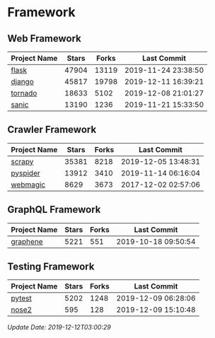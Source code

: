 # Framework

## Web Framework

| Project Name | Stars | Forks | Last Commit |
| ------------ | ----- | ----- | ----------- |
| [flask](https://github.com/pallets/flask) | 47904 | 13119 | 2019-11-24 23:38:50 |
| [django](https://github.com/django/django) | 45817 | 19798 | 2019-12-11 16:39:21 |
| [tornado](https://github.com/tornadoweb/tornado) | 18633 | 5102 | 2019-12-08 21:01:27 |
| [sanic](https://github.com/huge-success/sanic) | 13190 | 1236 | 2019-11-21 15:33:50 |

## Crawler Framework

| Project Name | Stars | Forks | Last Commit |
| ------------ | ----- | ----- | ----------- |
| [scrapy](https://github.com/scrapy/scrapy) | 35381 | 8218 | 2019-12-05 13:48:31 |
| [pyspider](https://github.com/binux/pyspider) | 13912 | 3410 | 2019-11-14 06:16:04 |
| [webmagic](https://github.com/code4craft/webmagic) | 8629 | 3673 | 2017-12-02 02:57:06 |

## GraphQL Framework

| Project Name | Stars | Forks | Last Commit |
| ------------ | ----- | ----- | ----------- |
| [graphene](https://github.com/graphql-python/graphene) | 5221 | 551 | 2019-10-18 09:50:54 |

## Testing Framework

| Project Name | Stars | Forks | Last Commit |
| ------------ | ----- | ----- | ----------- |
| [pytest](https://github.com/pytest-dev/pytest) | 5202 | 1248 | 2019-12-09 06:28:06 |
| [nose2](https://github.com/nose-devs/nose2) | 595 | 128 | 2019-12-09 15:10:48 |

*Update Date: 2019-12-12T03:00:29*